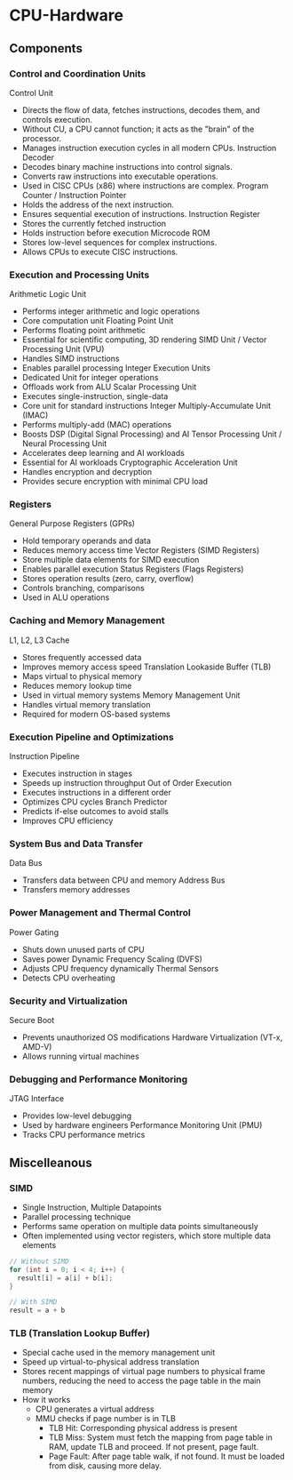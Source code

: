 # CPU-Hardware
## Components
### Control and Coordination Units
Control Unit 
  * Directs the flow of data, fetches instructions, decodes them, and controls execution.
  * Without CU, a CPU cannot function; it acts as the "brain" of the processor.
  * Manages instruction execution cycles in all modern CPUs.
Instruction Decoder
  * Decodes binary machine instructions into control signals.
  * Converts raw instructions into executable operations.
  * Used in CISC CPUs (x86) where instructions are complex.
Program Counter / Instruction Pointer
  * Holds the address of the next instruction.
  * Ensures sequential execution of instructions.
Instruction Register
  * Stores the currently fetched instruction
  * Holds instruction before execution
Microcode ROM
  * Stores low-level sequences for complex instructions.
  * Allows CPUs to execute CISC instructions.

### Execution and Processing Units
Arithmetic Logic Unit
  * Performs integer arithmetic and logic operations
  * Core computation unit
Floating Point Unit
  * Performs floating point arithmetic
  * Essential for scientific computing, 3D rendering
SIMD Unit / Vector Processing Unit (VPU)
  * Handles SIMD instructions
  * Enables parallel processing
Integer Execution Units
  * Dedicated Unit for integer operations
  * Offloads work from ALU
Scalar Processing Unit
  * Executes single-instruction, single-data
  * Core unit for standard instructions
Integer Multiply-Accumulate Unit (IMAC)
  * Performs multiply-add (MAC) operations
  * Boosts DSP (Digital Signal Processing) and AI
Tensor Processing Unit / Neural Processing Unit
  * Accelerates deep learning and AI workloads
  * Essential for AI workloads
Cryptographic Acceleration Unit
  * Handles encryption and decryption
  * Provides secure encryption with minimal CPU load
 
### Registers
General Purpose Registers (GPRs)
  * Hold temporary operands and data
  * Reduces memory access time
Vector Registers (SIMD Registers)
  * Store multiple data elements for SIMD execution
  * Enables parallel execution
Status Registers (Flags Registers)
  * Stores operation results (zero, carry, overflow)
  * Controls branching, comparisons
  * Used in ALU operations

### Caching and Memory Management
L1, L2, L3 Cache
  * Stores frequently accessed data
  * Improves memory access speed
Translation Lookaside Buffer (TLB)
  * Maps virtual to physical memory
  * Reduces memory lookup time
  * Used in virtual memory systems
Memory Management Unit
  * Handles virtual memory translation
  * Required for modern OS-based systems

### Execution Pipeline and Optimizations
Instruction Pipeline
  * Executes instruction in stages
  * Speeds up instruction throughput
Out of Order Execution
  * Executes instructions in a different order
  * Optimizes CPU cycles
Branch Predictor
  * Predicts if-else outcomes to avoid stalls
  * Improves CPU efficiency

### System Bus and Data Transfer
Data Bus
  * Transfers data between CPU and memory
Address Bus
  * Transfers memory addresses
    
### Power Management and Thermal Control
Power Gating
  * Shuts down unused parts of CPU
  * Saves power
Dynamic Frequency Scaling (DVFS)
  * Adjusts CPU frequency dynamically
Thermal Sensors
  * Detects CPU overheating
 
### Security and Virtualization
Secure Boot
  * Prevents unauthorized OS modifications
Hardware Virtualization (VT-x, AMD-V)
  * Allows running virtual machines
    
### Debugging and Performance Monitoring
JTAG Interface
  * Provides low-level debugging
  * Used by hardware engineers
Performance Monitoring Unit (PMU)
  * Tracks CPU performance metrics

## Miscelleanous 
### SIMD
* Single Instruction, Multiple Datapoints
* Parallel processing technique
* Performs same operation on multiple data points simultaneously
* Often implemented using vector registers, which store multiple data elements

```c++
// Without SIMD
for (int i = 0; i < 4; i++) {
  result[i] = a[i] + b[i];
}

// With SIMD
result = a + b
```

### TLB (Translation Lookup Buffer)
* Special cache used in the memory management unit
* Speed up virtual-to-physical address translation
* Stores recent mappings of virtual page numbers to physical frame numbers, reducing the need to access the page table in the main memory
* How it works
  * CPU generates a virtual address
  * MMU checks if page number is in TLB
    * TLB Hit: Corresponding physical address is present
    * TLB Miss: System must fetch the mapping from page table in RAM, update TLB and proceed. If not present, page fault.
    * Page Fault: After page table walk, if not found. It must be loaded from disk, causing more delay.

